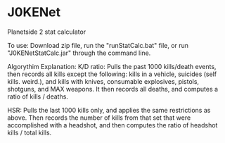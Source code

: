 # J0KENet
Planetside 2 stat calculator

To use: Download zip file, run the "runStatCalc.bat" file, or run "J0KENetStatCalc.jar" through the command line.

Algorythim Explanation:
K/D ratio: Pulls the past 1000 kills/death events, then records all kills except the following: kills in a vehicle, suicides (self kills. weird.), and kills with knives, consumable explosives, pistols, shotguns, and MAX weapons. It then records all deaths, and computes a ratio of kills / deaths.

HSR: Pulls the last 1000 kills only, and applies the same restrictions as above. Then records the number of kills from that set that were accomplished with a headshot, and then computes the ratio of headshot kills / total kills.
